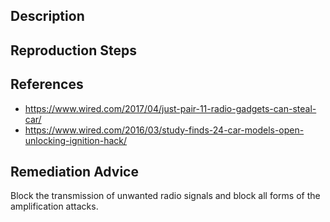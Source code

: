 ## Description


## Reproduction Steps


## References

- https://www.wired.com/2017/04/just-pair-11-radio-gadgets-can-steal-car/
- https://www.wired.com/2016/03/study-finds-24-car-models-open-unlocking-ignition-hack/


## Remediation Advice

Block the transmission of unwanted radio signals and block all forms of the amplification attacks.

